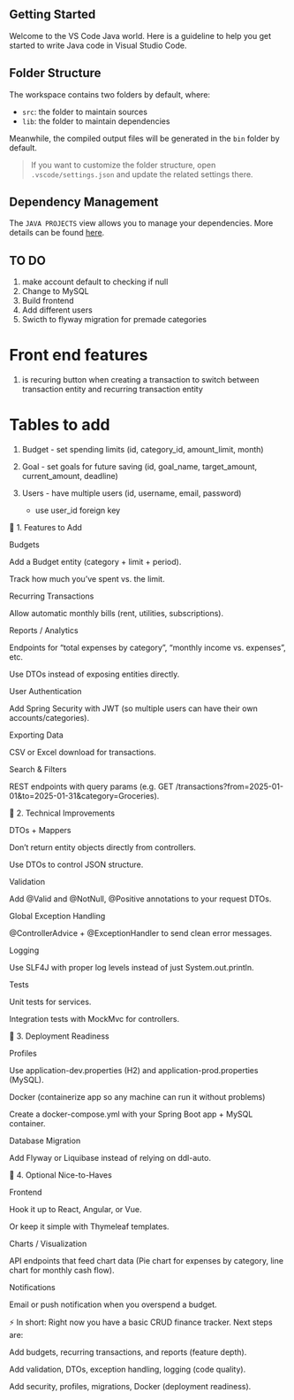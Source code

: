 ## Getting Started

Welcome to the VS Code Java world. Here is a guideline to help you get started to write Java code in Visual Studio Code.

## Folder Structure

The workspace contains two folders by default, where:

- `src`: the folder to maintain sources
- `lib`: the folder to maintain dependencies

Meanwhile, the compiled output files will be generated in the `bin` folder by default.

> If you want to customize the folder structure, open `.vscode/settings.json` and update the related settings there.

## Dependency Management

The `JAVA PROJECTS` view allows you to manage your dependencies. More details can be found [here](https://github.com/microsoft/vscode-java-dependency#manage-dependencies).

## TO DO
1. make account default to checking if null
2. Change to MySQL
3. Build frontend
4. Add different users
5. Swicth to flyway migration for premade categories

# Front end features
1. is recuring button when creating a transaction to switch between transaction entity and recurring transaction entity

# Tables to add
1. Budget - set spending limits (id, category_id, amount_limit, month)

2. Goal - set goals for future saving (id, goal_name, target_amount, current_amount, deadline)

3. Users - have multiple users (id, username, email, password)
    - use user_id foreign key


🔹 1. Features to Add

Budgets

Add a Budget entity (category + limit + period).

Track how much you’ve spent vs. the limit.

Recurring Transactions

Allow automatic monthly bills (rent, utilities, subscriptions).

Reports / Analytics

Endpoints for “total expenses by category”, “monthly income vs. expenses”, etc.

Use DTOs instead of exposing entities directly.

User Authentication

Add Spring Security with JWT (so multiple users can have their own accounts/categories).

Exporting Data

CSV or Excel download for transactions.

Search & Filters

REST endpoints with query params (e.g. GET /transactions?from=2025-01-01&to=2025-01-31&category=Groceries).

🔹 2. Technical Improvements

DTOs + Mappers

Don’t return entity objects directly from controllers.

Use DTOs to control JSON structure.

Validation

Add @Valid and @NotNull, @Positive annotations to your request DTOs.

Global Exception Handling

@ControllerAdvice + @ExceptionHandler to send clean error messages.

Logging

Use SLF4J with proper log levels instead of just System.out.println.

Tests

Unit tests for services.

Integration tests with MockMvc for controllers.

🔹 3. Deployment Readiness

Profiles

Use application-dev.properties (H2) and application-prod.properties (MySQL).

Docker (containerize app so any machine can run it without problems)

Create a docker-compose.yml with your Spring Boot app + MySQL container.

Database Migration

Add Flyway or Liquibase instead of relying on ddl-auto.

🔹 4. Optional Nice-to-Haves

Frontend

Hook it up to React, Angular, or Vue.

Or keep it simple with Thymeleaf templates.

Charts / Visualization

API endpoints that feed chart data (Pie chart for expenses by category, line chart for monthly cash flow).

Notifications

Email or push notification when you overspend a budget.

⚡ In short:
Right now you have a basic CRUD finance tracker.
Next steps are:

Add budgets, recurring transactions, and reports (feature depth).

Add validation, DTOs, exception handling, logging (code quality).

Add security, profiles, migrations, Docker (deployment readiness).